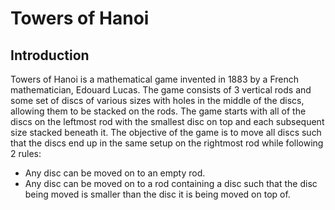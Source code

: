 # Towers of Hanoi
## Introduction
Towers of Hanoi is a mathematical game invented in 1883 by a French mathematician, Edouard Lucas. The game consists of 3 vertical rods and some set of discs of various sizes with holes in the middle of the discs, allowing them to be stacked on the rods. The game starts with all of the discs on the leftmost rod with the smallest disc on top and each subsequent size stacked beneath it. The objective of the game is to move all discs such that the discs end up in the same setup on the rightmost rod while following 2 rules:
- Any disc can be moved on to an empty rod.
- Any disc can be moved on to a rod containing a disc such that the disc being moved is smaller than the disc it is being moved on top of.
